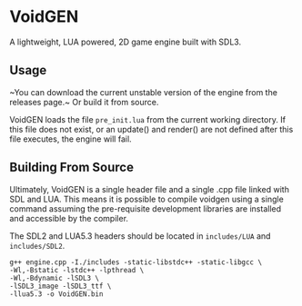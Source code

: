# VoidGEN

A lightweight, LUA powered, 2D game engine built with SDL3.

## Usage
~You can download the current unstable version of the engine from the releases page.~ Or build it from source.

VoidGEN loads the file `pre_init.lua` from the current working directory. If this file does not exist, or an update() and render() are not defined after this file executes, the engine will fail.

## Building From Source

Ultimately, VoidGEN is a single header file and a single .cpp file linked with SDL and LUA. This means it is possible to compile voidgen using a single command assuming the pre-requisite development libraries are installed and accessible by the compiler.

The SDL2 and LUA5.3 headers should be located in ``includes/LUA`` and ``includes/SDL2``.

```
g++ engine.cpp -I./includes -static-libstdc++ -static-libgcc \
-Wl,-Bstatic -lstdc++ -lpthread \
-Wl,-Bdynamic -lSDL3 \
-lSDL3_image -lSDL3_ttf \
-llua5.3 -o VoidGEN.bin
```

